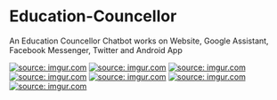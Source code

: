 # Education-Councellor
An Education Councellor Chatbot works on Website, Google Assistant, Facebook Messenger, Twitter and Android App

<a href="https://imgur.com/lIJxPQh"><img src="https://image.ibb.co/jSaY0o/Screenshot_2720.png" title="source: imgur.com" /></a>
<a href="https://imgur.com/lIJxPQh"><img src="https://image.ibb.co/kdA0fo/Screenshot_2724.png" title="source: imgur.com" /></a>
<a href="https://imgur.com/lIJxPQh"><img src="https://image.ibb.co/m5MTY8/Screenshot_2727.png" title="source: imgur.com" /></a>
<a href="https://imgur.com/lIJxPQh"><img src="https://image.ibb.co/fScP6T/Screenshot_2728.png" title="source: imgur.com" /></a>
<a href="https://imgur.com/lIJxPQh"><img src="https://image.ibb.co/noomLo/Screenshot_2721.png" title="source: imgur.com" /></a>
<a href="https://imgur.com/lIJxPQh"><img src="https://image.ibb.co/nKRvD8/Screenshot_2722.png" title="source: imgur.com" /></a>
<a href="https://imgur.com/lIJxPQh"><img src="https://image.ibb.co/hTmvD8/Screenshot_2725.png" title="source: imgur.com" /></a>
